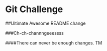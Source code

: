 # Git Challenge

##Ultimate Awesome README change

###Ch-ch-channngeeessss

####There can never be enough changes. TM
